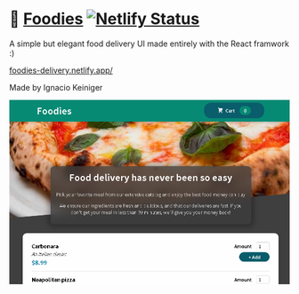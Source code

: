 # 🍕 [Foodies](https://foodies-delivery.netlify.app/) [![Netlify Status](https://api.netlify.com/api/v1/badges/150e458a-6711-4f44-a8d7-31b084f83ac0/deploy-status)](https://app.netlify.com/sites/foodies-delivery/deploys)

A simple but elegant food delivery UI made entirely with the React framwork :)

[foodies-delivery.netlify.app/](https://foodies-delivery.netlify.app/)

Made by Ignacio Keiniger

![App image](./Foodies.png)